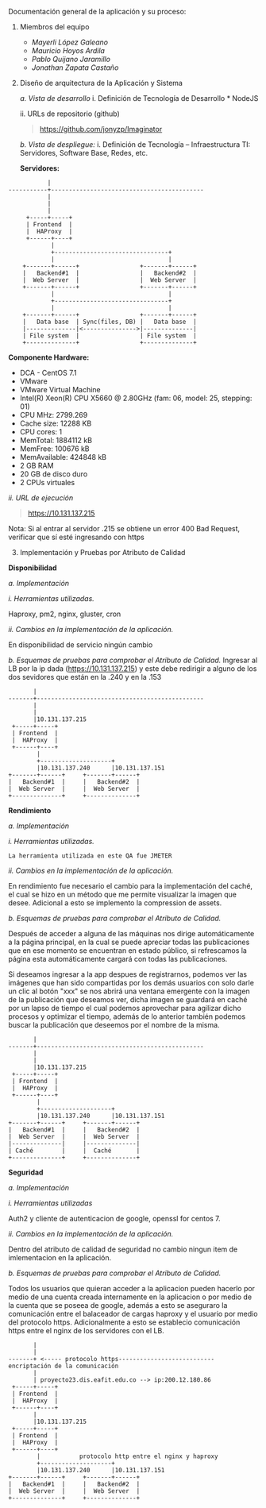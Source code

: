 Documentación	general	de	la	aplicación	y	su	proceso:

1. Miembros	del	equipo

    * _Mayerli López Galeano_
    * _Mauricio Hoyos Ardila_
    * _Pablo Quijano Jaramillo_
    * _Jonathan Zapata Castaño_


2. Diseño	de	arquitectura de	la	Aplicación y	Sistema

    *a. Vista	de	desarrollo*
        i. Definición	de	Tecnología	de	Desarrollo
       * NodeJS

    ii. URLs	de	repositorio	(github)
   > https://github.com/jonyzp/Imaginator


    *b. Vista de	despliegue:*
        i. Definición de Tecnología – Infraestructura TI:	Servidores,	Software Base,	Redes,	etc.

    **Servidores:**
```
           |
-----------+-------------------------------------------
           |
           |
           |  
     +-----+-----+
     | Frontend  |     
     |  HAProxy  |     
     +------+----+     
            |
            +--------------------------------+
            |                                |
    +-------+------+                 +-------+------+
    |   Backend#1  |                 |   Backend#2  |
    |  Web Server  |                 |  Web Server  |
    +-------+------+                 +-------+------+
            |                                |
            +--------------------------------+
            |                                |
    +-------+------+                 +-------+------+
    |   Data base  | Sync(files, DB) |   Data base  |
    |--------------|<--------------->|--------------|
    | File system  |                 | File system  |
    +--------------+                 +--------------+
```

**Componente Hardware:**

* DCA - CentOS 7.1
* VMware
* VMware Virtual Machine
* Intel(R) Xeon(R) CPU     X5660  @ 2.80GHz (fam: 06, model: 25, stepping: 01)
* CPU MHz: 2799.269
* Cache size: 12288 KB
* CPU cores: 1
* MemTotal: 1884112 kB
* MemFree: 100676 kB
* MemAvailable: 424848 kB
* 2 GB RAM
* 20 GB de disco duro
* 2 CPUs virtuales

*ii. URL	de	ejecución*

> https://10.131.137.215

Nota: Si al entrar al servidor .215 se obtiene un error 400 Bad Request, verificar que sí esté ingresando con https

3. Implementación	y	Pruebas	por	Atributo	de	Calidad

**Disponibilidad**

*a. Implementación*

*i. Herramientas	utilizadas.*

Haproxy, pm2, nginx, gluster, cron

*ii. Cambios	en	la	implementación	de	la	aplicación.*

En disponibilidad de servicio ningún cambio

*b. Esquemas	de	pruebas	para	comprobar	el	Atributo	de	Calidad.*
    Ingresar al LB por la ip dada (https://10.131.137.215) y este debe redirigir a alguno de los dos sevidores que están en la .240 y en la .153
```
       |
-------+-----------------------------------------------
       |
       |
       |10.131.137.215  
 +-----+-----+     
 | Frontend  |     
 |  HAProxy  |     
 +------+----+     
        |
        +--------------------+
        |10.131.137.240      |10.131.137.151
+-------+------+     +-------+------+
|   Backend#1  |     |   Backend#2  |
|  Web Server  |     |  Web Server  |
+--------------+     +--------------+
```



**Rendimiento**

*a. Implementación*

*i. Herramientas	utilizadas.*

    La herramienta utilizada en este QA fue JMETER

*ii. Cambios	en	la	implementación	de	la	aplicación.*

  En rendimiento fue necesario el cambio para la implementación del caché, el cual se hizo en un método que me permite visualizar la imagen que desee.
  Adicional a esto se implemento la compression de assets.

*b. Esquemas	de	pruebas	para	comprobar	el	Atributo	de	Calidad.*

  Después de acceder a alguna de las máquinas nos dirige automáticamente a la página principal, en la cual se puede apreciar todas las publicaciones que en ese momento se encuentran en estado público, si refrescamos la página esta automáticamente cargará con todas las publicaciones.

  Si deseamos ingresar a la app despues de registrarnos, podemos ver las imágenes que han sido compartidas por los demás usuarios con solo darle un clic al botón "xxx" se nos abrirá una ventana emergente con la imagen de la publicación que deseamos ver, dicha imagen se guardará en caché por un lapso de tiempo el cual podemos aprovechar para agilizar dicho procesos y optimizar el tiempo, además de lo anterior también podemos buscar la publicación que deseemos por el nombre de la misma.

  ```
         |
  -------+-----------------------------------------------
         |
         |
         |10.131.137.215  
   +-----+-----+     
   | Frontend  |     
   |  HAProxy  |     
   +------+----+     
          |
          +--------------------+
          |10.131.137.240      |10.131.137.151
  +-------+------+     +-------+------+
  |   Backend#1  |     |   Backend#2  |
  |  Web Server  |     |  Web Server  |
  |--------------|     |--------------|
  | Caché        |     |  Caché       |
  +--------------+     +--------------+
  ```


**Seguridad**

*a. Implementación*

*i. Herramientas	utilizadas*

  Auth2 y cliente de autenticacion de google, openssl for centos 7.

*ii. Cambios	en	la	implementación	de	la	aplicación.*

  Dentro del atributo de calidad de seguridad no cambio ningun item de imlementacion en la aplicación.

*b. Esquemas	de	pruebas	para	comprobar	el	Atributo	de	Calidad.*

  Todos los usuarios que quieran acceder a la aplicacion pueden hacerlo por medio de una cuenta creada internamente en la aplicacion o por medio de la cuenta que se poseea de google, además a esto se aseguraro la comunicación entre el balaceador de cargas haproxy y el usuario por medio del protocolo https. Adicionalmente a esto se establecio comunicación https entre el nginx de los servidores con el LB.

```
       | 
       |
-------+ <----- protocolo https---------------------------  encriptación de la comunicación
       |
       | proyecto23.dis.eafit.edu.co --> ip:200.12.180.86
 +-----+-----+     
 | Frontend  |     
 |  HAProxy  |     
 +------+----+  
       |
       |10.131.137.215  
 +-----+-----+     
 | Frontend  |     
 |  HAProxy  |     
 +------+----+     
        |			protocolo http entre el nginx y haproxy
        +--------------------+
        |10.131.137.240      |10.131.137.151
+-------+------+     +-------+------+
|   Backend#1  |     |   Backend#2  |
|  Web Server  |     |  Web Server  |
+--------------+     +--------------+
```
